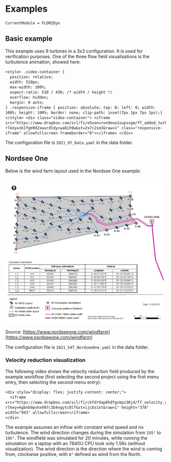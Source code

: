 # Examples

```@meta
CurrentModule = FLORIDyn
```
## Basic example
This example uses 9 turbines in a 3x3 configuration. It is used for verification
purposes. One of the three flow field visualisations is the turbulence animation, showed here:


```@raw html
<style> .video-container {
  position: relative;
  width: 510px;
  max-width: 100%;
  aspect-ratio: 510 / 436; /* width / height */
  overflow: hidden;
  margin: 0 auto;
} .responsive-iframe { position: absolute; top: 0; left: 0; width: 100%; height: 100%; border: none; clip-path: inset(7px 1px 7px 1px);} </style> <div class="video-container"> <iframe src="https://www.dropbox.com/scl/fi/e5uonvron9eoa1vupsxgm/ff_added_turbulence_animation.mp4?rlkey=nk1fgm9d2xwurdldycwa8ih9w&st=2s7c2sm3&raw=1" class="responsive-iframe" allowfullscreen frameborder="0"></iframe> </div>
```

The configuration file is `2021_9T_Data.yaml` in the data folder.

## Nordsee One

Below is the wind farm layout used in the Nordsee One example:

![Windfarm layout: Nordsee One](windfarm-layout-nordsee-one.webp)

Source: [https://www.nordseeone.com/windfarm](https://www.nordseeone.com/windfarm)

The configuration file is `2021_54T_NordseeOne.yaml` in the data folder.


### Velocity reduction visualization

The following video shows the velocity reduction field produced by the example workflow (first selecting the second project using the first menu entry, then selecting the second menu entry):

```@raw html
<div style="display: flex; justify-content: center;">
  <iframe src="https://www.dropbox.com/scl/fi/ckfdr9ap6hdfgxkpz36jd/ff_velocity_reduction_animation.mp4?rlkey=kgbxb9pvhx997c3b4vgytc8lf&st=ijcbs1xt&raw=1" height="378" width="943" allowfullscreen></iframe>
</div>
```

The example assumes an inflow with constant wind speed and no turbulence. The wind direction changes during the simulation from `255°` to `195°`. The windfield was simulated for 20 minutes, while running the simulation on a laptop with an 7840U CPU took only 1.56s (without visualization). The wind direction is the direction where the wind is coming from, clockwise positive, with `0°` defined as wind from the North.


